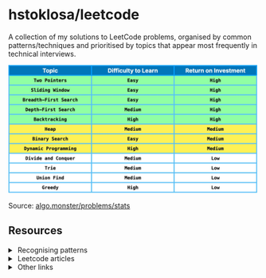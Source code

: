 # hstoklosa/leetcode

A collection of my solutions to LeetCode problems, organised by common patterns/techniques and prioritised by topics that appear most frequently in technical interviews.

<img src="https://github.com/hstoklosa/braindump/blob/main/interview/images/dsa_roi.png?raw=true" width=500 />

Source: [algo.monster/problems/stats](https://algo.monster/problems/stats)

## Resources

<details>
<summary>&nbsp;Recognising patterns</summary>
<br />

&nbsp;&nbsp;&nbsp;**_IF INPUT ARRAY IS SORTED THEN_**

- &nbsp;Binary search
- &nbsp;Two pointers

&nbsp;&nbsp;&nbsp;**_IF ASKED FOR ALL PERMUTATIONS/SUBSETS THEN_**

- &nbsp;Backtracking

&nbsp;&nbsp;&nbsp;**_IF GIVEN A TREE THEN_**

- &nbsp;DFS
- &nbsp;BFS

&nbsp;&nbsp;&nbsp;**_IF GIVEN A GRAPH THEN_**

- &nbsp;DFS
- &nbsp;BFS

&nbsp;&nbsp;&nbsp;**_IF GIVEN A LINKED LIST THEN_**

- &nbsp;Two pointers

&nbsp;&nbsp;&nbsp;**_IF RECURSION IS BANNED THEN_**

- &nbsp;Stack

&nbsp;&nbsp;&nbsp;**_IF MUST SOLVE IN-PLACE THEN_**

- &nbsp;Swap corresponding values
- &nbsp;Store one or more different values in the same pointer

&nbsp;&nbsp;&nbsp;**_IF ASKED FOR MAXIMUM/MINIMUM SUBARRAY/SUBSET/OPTIONS THEN_**

- &nbsp;Dynamic programming

&nbsp;&nbsp;&nbsp;**_IF ASKED FOR TOP/LEAST K ITEMS THEN_**

- &nbsp;Heap
- &nbsp;QuickSelect

&nbsp;&nbsp;&nbsp;**_IF ASKED FOR COMMON STRINGS THEN_**

- &nbsp;Map
- &nbsp;Trie

&nbsp;&nbsp;&nbsp;**_ELSE_**

- &nbsp;Map/Set for O(1) time & O(n) space
- &nbsp;Sort input for O(nlogn) time and O(1) space
<br/>
</details>

<details>
<summary>&nbsp;Leetcode articles</summary>

- [TOPICS WHICH YOU CAN'T SKIP [INTERVIEW PREPARATION | STUDY PLAN] USING LEETCODE](https://leetcode.com/discuss/study-guide/1098600/TOPICS-WHICH-YOU-CAN'T-SKIP-INTERVIEW-PREPARATION-or-STUDY-PLAN-USING-LEETCODE)

- [List of questions sorted by common patterns](https://leetcode.com/discuss/career/448285/List-of-questions-sorted-by-common-patterns)

- [Solved all two pointers problems in 100 days](https://leetcode.com/discuss/study-guide/1688903/Solved-all-two-pointers-problems-in-100-days)

- [Collections of important String questions pattern](https://leetcode.com/discuss/study-guide/2001789/Collections-of-Important-String-questions-Pattern)

- [[Python] Powerful Ultimate Binary Search Template (solved many problems)](https://leetcode.com/discuss/study-guide/786126/Python-Powerful-Ultimate-Binary-Search-Template.-Solved-many-problems)

- [A comprehensive guide and template for monotonic stack based problems](https://leetcode.com/discuss/study-guide/2347639/A-comprehensive-guide-and-template-for-monotonic-stack-based-problems)

- [Become Master In Linked List](https://leetcode.com/discuss/study-guide/1800120/become-master-in-linked-list)

- [Become Master In Recursion](https://leetcode.com/discuss/study-guide/1733447/become-master-in-recursion)

- [Master HEAP: Understanding 4 patterns where HEAP data structure is used](https://leetcode.com/discuss/general-discussion/1127238/master-heap-by-solving-23-questions-in-4-patterns-category)

- [Disjoint Set Union (DSU)/Union-Find - A Complete Guide](https://leetcode.com/discuss/general-discussion/1072418/)

- [Iterative | Recursive | DFS & BFS Tree Traversal | In, Pre, Post & LevelOrder | Views](https://leetcode.com/discuss/study-guide/937307/Iterative-or-Recursive-or-DFS-and-BFS-Tree-Traversal-or-In-Pre-Post-and-LevelOrder-or-Views)

- [Graph For Beginners [Problems | Pattern | Sample Solutions]](https://leetcode.com/discuss/study-guide/655708/Graph-For-Beginners-Problems-or-Pattern-or-Sample-Solutions)

- [Dynamic Programming Patterns](https://leetcode.com/discuss/general-discussion/458695/Dynamic-Programming-Patterns)

- [All Types of Patterns for Bits Manipulations and How to use it](https://leetcode.com/discuss/interview-question/3695233/all-types-of-patterns-for-bits-manipulations-and-how-to-use-it)
<br />
</details>

<details>
<summary>&nbsp;Other links</summary>

- [LeetCode Tricks](https://www.piratekingdom.com/leetcode/tricks)

- [LeetCode Study Guide Links](https://www.piratekingdom.com/leetcode/study-guide)

- [github/tiationg-kho/leetcode-pattern-500](https://github.com/tiationg-kho/leetcode-pattern-500)

- [Don’t Just LeetCode; Follow the Coding Patterns Instead](https://levelup.gitconnected.com/dont-just-leetcode-follow-the-coding-patterns-instead-4beb6a197fdb)

- [Algomaster: LeetCode was HARD until I Learned these 15 Patterns](https://blog.algomaster.io/p/15-leetcode-patterns)

<br />
</details>
